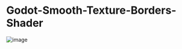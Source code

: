# Godot-Smooth-Texture-Borders-Shader
![image](https://github.com/ctrlraul/Godot-Smooth-Texture-Borders-Shader/assets/47065615/4060b57f-1c35-4901-8504-78e8cedb0201)
